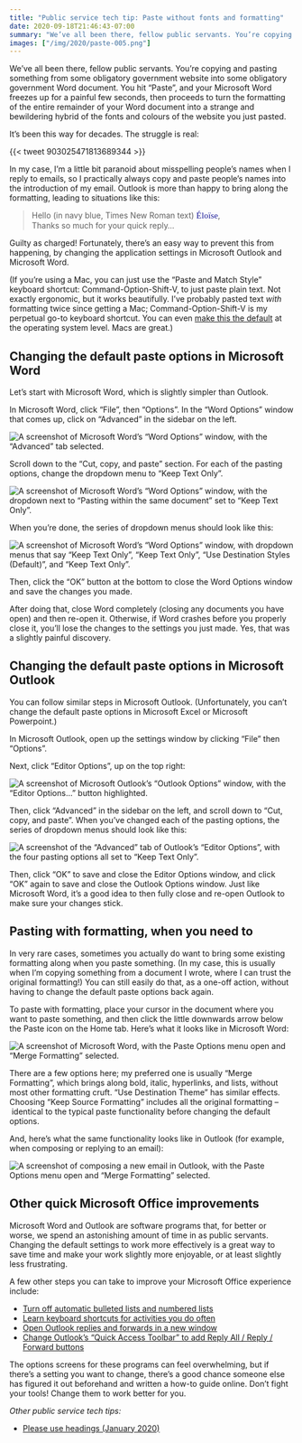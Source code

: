```yaml
---
title: "Public service tech tip: Paste without fonts and formatting"
date: 2020-09-18T21:46:43-07:00
summary: "We’ve all been there, fellow public servants. You’re copying and pasting something, you hit “Paste”, and your Microsoft Word proceeds to turn the entire rest of your Word document into a bewildering mix of fonts and colours from whatever you just pasted. Fortunately, there’s an easy way to prevent this from happening, by changing the default paste settings in Microsoft Outlook and Microsoft Word."
images: ["/img/2020/paste-005.png"]
---
```


We’ve all been there, fellow public servants. You’re copying and pasting something from some obligatory government website into some obligatory government Word document. You hit “Paste”, and your Microsoft Word freezes up for a painful few seconds, then proceeds to turn the formatting of the entire remainder of your Word document into a strange and bewildering hybrid of the fonts and colours of the website you just pasted. 

It’s been this way for decades. The struggle is real:

{{< tweet 903025471813689344 >}}

In my case, I’m a little bit paranoid about misspelling people’s names when I reply to emails, so I practically always copy and paste people’s names into the introduction of my email. Outlook is more than happy to bring along the formatting, leading to situations like this:

> Hello <span class="sr-only">(in navy blue, Times New Roman text)</span> <span style="font-family: serif; color: #191998; font-size: 110%;">Éloïse</span>, \
> Thanks so much for your quick reply…

Guilty as charged! Fortunately, there’s an easy way to prevent this from happening, by changing the application settings in Microsoft Outlook and Microsoft Word.

(If you’re using a Mac, you can just use the “Paste and Match Style” keyboard shortcut: Command-Option-Shift-V, to just paste plain text. Not exactly ergonomic, but it works beautifully. I’ve probably pasted text _with_ formatting twice since getting a Mac; Command-Option-Shift-V is my perpetual go-to keyboard shortcut. You can even [make this the default](https://www.makeuseof.com/tag/copy-paste-text-without-formatting-mac/) at the operating system level. Macs are great.)

## Changing the default paste options in Microsoft Word

Let’s start with Microsoft Word, which is slightly simpler than Outlook.

In Microsoft Word, click “File”, then “Options”. In the “Word Options” window that comes up, click on “Advanced” in the sidebar on the left. 

<img src="/img/2020/paste-001.png" class="img-fluid" alt="A screenshot of Microsoft Word’s “Word Options” window, with the “Advanced” tab selected.">

Scroll down to the “Cut, copy, and paste” section. For each of the pasting options, change the dropdown menu to “Keep Text Only”. 

<img src="/img/2020/paste-002.png" class="img-fluid" alt="A screenshot of Microsoft Word’s “Word Options” window, with the dropdown next to “Pasting within the same document” set to “Keep Text Only”.">

When you’re done, the series of dropdown menus should look like this:

<img src="/img/2020/paste-003.png" class="img-fluid" alt="A screenshot of Microsoft Word’s “Word Options” window, with dropdown menus that say “Keep Text Only”, “Keep Text Only”, “Use Destination Styles (Default)”, and “Keep Text Only”.">

Then, click the “OK” button at the bottom to close the Word Options window and save the changes you made.

After doing that, close Word completely (closing any documents you have open) and then re-open it. Otherwise, if Word crashes before you properly close it, you’ll lose the changes to the settings you just made. Yes, that was a slightly painful discovery.

## Changing the default paste options in Microsoft Outlook

You can follow similar steps in Microsoft Outlook. (Unfortunately, you can’t change the default paste options in Microsoft Excel or Microsoft Powerpoint.) 

In Microsoft Outlook, open up the settings window by clicking “File” then “Options”. 

Next, click “Editor Options”, up on the top right:

<img src="/img/2020/paste-004.png" class="img-fluid" alt="A screenshot of Microsoft Outlook’s “Outlook Options” window, with the “Editor Options…” button highlighted.">

Then, click “Advanced” in the sidebar on the left, and scroll down to “Cut, copy, and paste”. When you’ve changed each of the pasting options, the series of dropdown menus should look like this:

<img src="/img/2020/paste-005.png" class="img-fluid" alt="A screenshot of the “Advanced” tab of Outlook’s “Editor Options”, with the four pasting options all set to “Keep Text Only”.">

Then, click “OK” to save and close the Editor Options window, and click “OK” again to save and close the Outlook Options window. Just like Microsoft Word, it’s a good idea to then fully close and re-open Outlook to make sure your changes stick. 

## Pasting with formatting, when you need to

In very rare cases, sometimes you actually do want to bring some existing formatting along when you paste something. (In my case, this is usually when I’m copying something from a document I wrote, where I can trust the original formatting!) You can still easily do that, as a one-off action, without having to change the default paste options back again.

To paste with formatting, place your cursor in the document where you want to paste something, and then click the little downwards arrow below the Paste icon on the Home tab. Here’s what it looks like in Microsoft Word:

<img src="/img/2020/paste-006.png" class="img-fluid" alt="A screenshot of Microsoft Word, with the Paste Options menu open and “Merge Formatting” selected.">

There are a few options here; my preferred one is usually “Merge Formatting”, which brings along bold, italic, hyperlinks, and lists, without most other formatting cruft. “Use Destination Theme” has similar effects. Choosing “Keep Source Formatting” includes all the original formatting – identical to the typical paste functionality before changing the default options.

And, here’s what the same functionality looks like in Outlook (for example, when composing or replying to an email):

<img src="/img/2020/paste-007.png" class="img-fluid" alt="A screenshot of composing a new email in Outlook, with the Paste Options menu open and “Merge Formatting” selected.">

## Other quick Microsoft Office improvements

Microsoft Word and Outlook are software programs that, for better or worse, we spend an astonishing amount of time in as public servants. Changing the default settings to work more effectively is a great way to save time and make your work slightly more enjoyable, or at least slightly less frustrating. 

A few other steps you can take to improve your Microsoft Office experience include:

*   [Turn off automatic bulleted lists and numbered lists](https://support.microsoft.com/en-us/office/turn-on-or-off-automatic-bullets-or-numbering-ac3d9d00-0bb6-4421-92a6-f73e564ce71e)
*   [Learn keyboard shortcuts for activities you do often](https://support.microsoft.com/en-us/office/keyboard-shortcuts-in-word-95ef89dd-7142-4b50-afb2-f762f663ceb2)
*   [Open Outlook replies and forwards in a new window](https://support.microsoft.com/en-us/office/reply-to-or-forward-an-email-message-a843f8d3-01b0-48da-96f5-a71f70d0d7c8)
*   [Change Outlook’s “Quick Access Toolbar” to add Reply All / Reply / Forward buttons](https://support.microsoft.com/en-us/office/customize-the-quick-access-toolbar-43fff1c9-ebc4-4963-bdbd-c2b6b0739e52)

The options screens for these programs can feel overwhelming, but if there’s a setting you want to change, there’s a good chance someone else has figured it out beforehand and written a how-to guide online. Don’t fight your tools! Change them to work better for you.

_Other public service tech tips:_

*   [Please use headings (January 2020)](/2020/01/14/public-service-tech-tip-please-use-headings/)
